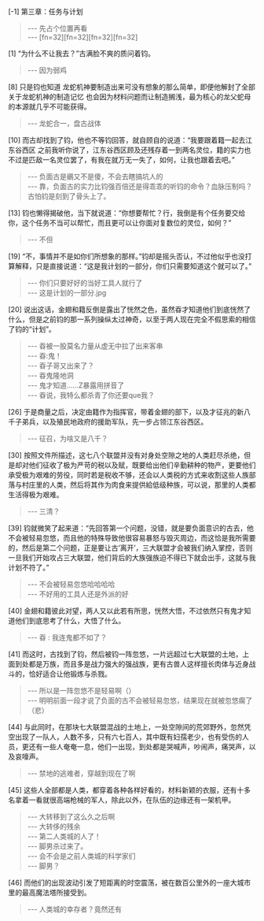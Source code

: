 
[-1] 第三章：任务与计划
>--- 先占个位置再看<br>
>--- [fn=32][fn=32][fn=32][fn=32]<br>

[1] “为什么不让我去？”古满脸不爽的质问着钧。
>--- 因为弱鸡<br>

[8] 只是钧也知道 龙蛇机神要制造出来可没有想象的那么简单，即便他解封了全部关于龙蛇机神的制造记忆 也会因为材料问题而让制造搁浅，最为核心的龙父蛇母的本源就几乎不可能获得。
>--- 龙蛇合一，盘古战体<br>

[10] 而古却找到了钧，他也不等钧回答，就自顾自的说道：“我要跟着籍一起去江东谷西区 之前我听你说了，江东谷西区顾及还残存着一到两名灵位，籍的实力也不过是匹敌一名灵位罢了，有我在就万无一失了，如何，让我也跟着去吧。”
>--- 负面古是鶸又不是傻，不会去瞎搞坑人的<br>
>--- 靠，负面古的实力比钧强百倍还是得乖乖的听钧的命令？血脉压制吗？古怕钧是刻到了骨头上了。<br>

[13] 钧也懒得揭破他，当下就说道：“你想要帮忙？行，我倒是有个任务要交给你，这个任务不当可以帮忙，而且更可以让你面对复数位的灵位，如何？”
>--- 不但<br>

[19] “不，事情并不是如你们所想象的那样。”钧却是摇头否认，不过他似乎也没打算解释，只是直接说道：“这是我计划的一部分，你们只需要知道这个就可以了。”
>--- 你们只要好好的当好工具人就行了<br>
>--- 这是计划的一部分.jpg<br>

[20] 说出这话，金翅和籍反倒是露出了恍然之色，虽然昋才知道他们到底恍然了什么，但是之前钧的那一系列操纵太过神奇，以至于两人现在完全不假思索的相信了钧的“计划”。
>--- 昋被一股莫名力量从虚无中拉了出来客串<br>
>--- 昋:鬼！<br>
>--- 昋子哥又出来了？<br>
>--- 昋鬼隆地洞<br>
>--- 鬼才知道……Z暴露用拼音了<br>
>--- 昋说，我特么都杀青了你还要que我？<br>

[26] 于是商量之后，决定由籍作为指挥官，带着金翅的部下，以及才征兆的新八千子弟兵，以及殖民地政府的援助军队，先一步占领江东谷西区。
>--- 征召，为啥又是八千？<br>

[30] 按照文件所描述，这七八个联盟并没有对身处空隙之地的人类赶尽杀绝，但是却对他们征收了极为严苛的税以及赋，既要给出他们辛勤耕种的物产，更要他们承受极为艰难的劳役，同时若是税收不够，还会以人类税的方式来收割这些人族部落与村庄里的人类，然后将其作为肉食来提供給低级种族，可以说，那里的人类都生活得极为艰难。
>--- 三清？<br>

[39] 钧就微笑了起来道：“先回答第一个问题，没错，就是要负面意识的古去，他不会被轻易忽悠，而且他的特殊导致他很容易暴怒与毁灭周边，而这恰是我所需要的，然后是第二个问题，正是要让古‘离开’，三大联盟才会被我们纳入掌控，否则一旦我们开始攻占三大联盟，他们背后的大族强族迫不得已下就会出手，这就与我计划不符了。”
>--- 不会被轻易忽悠哈哈哈哈<br>
>--- 不好用的工具人还是外派的好<br>

[40] 金翅和籍彼此对望，两人又以此若有所思，恍然大悟，不过依然只有鬼才知道他们到底思考了什么，大悟了什么。
>--- 昋 : 我连鬼都不如了？<br>

[41] 而这时，古找到了钧，然后被钧一阵忽悠，一片远超过七大联盟的土地，上面到处都是万族，而且多是战力强大的强战族，更有古兽人这样擅长肉体与近身战斗的，恰好适合让他锻炼与杀戮。
>--- 所以是一阵忽悠不是轻易啊（）<br>
>--- 明明前面一段才说了负面的古不会被轻易忽悠，结果现在就被忽悠瘸了（悲）<br>

[44] 与此同时，在那块七大联盟混战的土地上，一处空隙间的荒郊野外，忽然凭空出现了一队人，人数不多，只有六七百人，其中既有妇孺老少，也有受伤的人员，更还有一些人奄奄一息，他们一出现，到处都是哭喊声，吵闹声，痛哭声，以及哀嚎声。
>--- 禁地的逃难者，穿越到现在了啊<br>

[45] 这些人全部都是人类，都穿着各种各样好看的，材料新颖的衣服，还有十多名拿着一看就很高端枪械的军人，除此以外，在队伍的边缘还有一架机甲。
>--- 大转移到了这么久之后啊<br>
>--- 大转侈的残余<br>
>--- 第二人类城的人了！<br>
>--- 脚男杀过来了。<br>
>--- 会不会是之前人类城的科学家们<br>
>--- 脚男？<br>

[46] 而他们的出现波动引发了短距离的时空震荡，被在数百公里外的一座大城市里的最高魔法塔所接受到。
>--- 人类城的幸存者？竟然还有<br>

